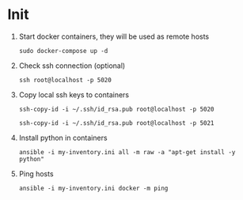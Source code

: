 # Init

1. Start docker containers, they will be used as remote hosts
    
    `sudo docker-compose up -d`

1. Check ssh connection (optional)
    
    `ssh root@localhost -p 5020`

1. Copy local ssh keys to containers

    `ssh-copy-id -i ~/.ssh/id_rsa.pub root@localhost -p 5020`
    
    `ssh-copy-id -i ~/.ssh/id_rsa.pub root@localhost -p 5021`

1. Install python in containers

    `ansible -i my-inventory.ini all -m raw -a "apt-get install -y python"`
    
1. Ping hosts

    `ansible -i my-inventory.ini docker -m ping`